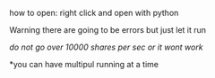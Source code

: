 how to open: right click and open with python

Warning there are going to be errors but just let it run 

 *do not go over 10000 shares  per sec or it wont work*
 
*you can have multipul running at a time
 
 

